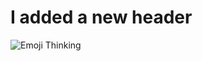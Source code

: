 # I added a new header
![Emoji Thinking](https://imgs.search.brave.com/WPXxr2SJZ59rV0MWASsKEMdfsHeKwtLO185LCCZDP5w/rs:fit:860:0:0:0/g:ce/aHR0cHM6Ly93d3cu/bGluZWFyaXR5Lmlv/L2Jsb2cvY29udGVu/dC9pbWFnZXMvMjAy/My8wNi82MGE1OTFk/YjE3ZDRiYmMxZDIw/NjVlYjJfVW50aXRs/ZWQtLTEtLnBuZw)

